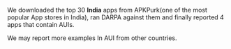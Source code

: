 We downloaded the top 30 **India** apps from APKPurk(one of the most popular App stores in India), ran DARPA against them and finally reported 4 apps that contain AUIs. 



We may report more examples In AUI from other countries.